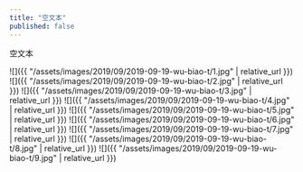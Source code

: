 ```yaml
---
title: "空文本"
published: false
---
```

空文本



![]({{ "/assets/images/2019/09/2019-09-19-wu-biao-t/1.jpg" | relative_url }})
![]({{ "/assets/images/2019/09/2019-09-19-wu-biao-t/2.jpg" | relative_url }})
![]({{ "/assets/images/2019/09/2019-09-19-wu-biao-t/3.jpg" | relative_url }})
![]({{ "/assets/images/2019/09/2019-09-19-wu-biao-t/4.jpg" | relative_url }})
![]({{ "/assets/images/2019/09/2019-09-19-wu-biao-t/5.jpg" | relative_url }})
![]({{ "/assets/images/2019/09/2019-09-19-wu-biao-t/6.jpg" | relative_url }})
![]({{ "/assets/images/2019/09/2019-09-19-wu-biao-t/7.jpg" | relative_url }})
![]({{ "/assets/images/2019/09/2019-09-19-wu-biao-t/8.jpg" | relative_url }})
![]({{ "/assets/images/2019/09/2019-09-19-wu-biao-t/9.jpg" | relative_url }})
